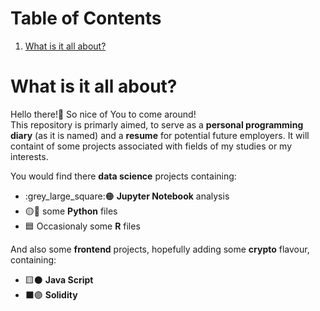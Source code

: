 # Table of Contents
1. [What is it all about?](#intro)

# What is it all about?
Hello there!:wave: So nice of You to come around!  
This repository is primarly aimed, to serve as a **personal programming diary** (as it is named) and a **resume** for potential future employers. It will containt of some projects associated with fields of my studies or my interests.    

You would find there **data science** projects containing:  
* :grey_large_square::orange_circle: **Jupyter Notebook** analysis  
* :yellow_circle::large_blue_circle: some **Python** files  
* :blue_square: Occasionaly some **R** files  

And also some **frontend** projects, hopefully adding some **crypto** flavour, containing:
* :yellow_square::black_circle: **Java Script**
* :black_large_square::purple_circle: **Solidity**
